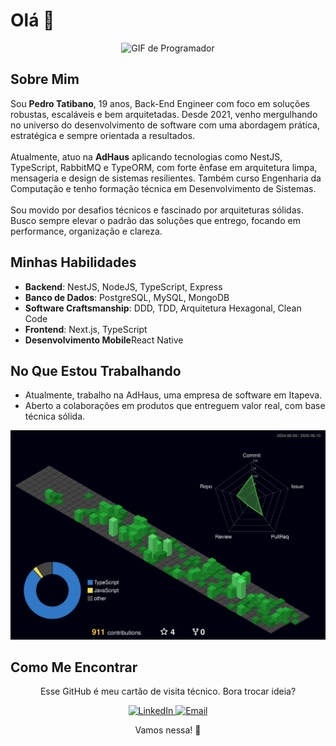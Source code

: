 <h1>Olá 👋</h1>
<div align="center">
  <img src="https://i.pinimg.com/originals/e4/26/70/e426702edf874b181aced1e2fa5c6cde.gif" alt="GIF de Programador" width="500"/>
</div>

<h2>Sobre Mim</h2>
<p>
  Sou <strong>Pedro Tatibano</strong>, 19 anos, Back-End Engineer com foco em soluções robustas, escaláveis e bem arquitetadas. Desde 2021, venho mergulhando no universo do desenvolvimento de software com uma abordagem prática, estratégica e sempre orientada a resultados.  
  <br><br>
  Atualmente, atuo na <strong>AdHaus</strong> aplicando tecnologias como NestJS, TypeScript, RabbitMQ e TypeORM, com forte ênfase em arquitetura limpa, mensageria e design de sistemas resilientes. Também curso Engenharia da Computação e tenho formação técnica em Desenvolvimento de Sistemas.  
  <br><br>
  Sou movido por desafios técnicos e fascinado por arquiteturas sólidas. Busco sempre elevar o padrão das soluções que entrego, focando em performance, organização e clareza.
</p>

<h2>Minhas Habilidades</h2>
<ul>
  <li><strong>Backend</strong>: NestJS, NodeJS, TypeScript, Express</li>
  <li><strong>Banco de Dados</strong>: PostgreSQL, MySQL, MongoDB</li>
  <li><strong>Software Craftsmanship</strong>: DDD, TDD, Arquitetura Hexagonal, Clean Code</li>
  <li><strong>Frontend</strong>: Next.js, TypeScript</li>
  <li><strong>Desenvolvimento Mobile</strong>React Native</li>
</ul>

<h2>No Que Estou Trabalhando</h2>
<ul>
  <li> Atualmente, trabalho na AdHaus, uma empresa de software em Itapeva.</li>
  <li> Aberto a colaborações em produtos que entreguem valor real, com base técnica sólida.</li>
</ul>

<img src="https://raw.githubusercontent.com/PedroTatibanoWorkSpace/PedroTatibanoWorkSpace/main/profile-3d-contrib/profile-night-green.svg" alt="GitHub Status" />

<h2>Como Me Encontrar</h2>
<div align="center">
  <p>Esse GitHub é meu cartão de visita técnico. Bora trocar ideia?</p>
  <a href="https://www.linkedin.com/in/pedro-tatibano/">
    <img src="https://img.shields.io/badge/LinkedIn-0077B5?style=for-the-badge&logo=linkedin&logoColor=white" alt="LinkedIn">
  </a>
  <a href="mailto:pedrotatibano1900@gmail.com">
    <img src="https://img.shields.io/badge/Email-D14836?style=for-the-badge&logo=gmail&logoColor=white" alt="Email">
  </a>
</div>

<div align="center">
  <p>Vamos nessa! 🚀</p>
</div>
